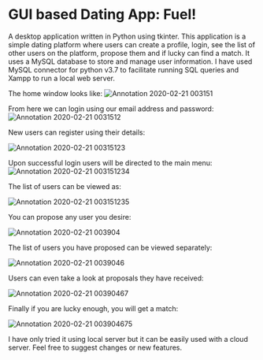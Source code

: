 # GUI based Dating App: Fuel!

A desktop application written in Python using tkinter. This application is a simple dating platform where users can create a profile, login, see the list of other users on the platform, propose them and if lucky can find a match. It uses a MySQL database to store and manage user information. I have used MySQL connector for python v3.7 to facilitate running SQL queries and Xampp to run a local web server.

The home window looks like:
![Annotation 2020-02-21 003151](https://user-images.githubusercontent.com/49993917/74970869-28128380-5445-11ea-929e-37266402344f.jpg)

From here we can login using our email address and password:
![Annotation 2020-02-21 0031512](https://user-images.githubusercontent.com/49993917/74970878-2e086480-5445-11ea-93ee-b2b73e2e524d.jpg)

New users can register using their details:

![Annotation 2020-02-21 00315123](https://user-images.githubusercontent.com/49993917/74970888-319beb80-5445-11ea-8bcf-6d8b52bb6db2.jpg)

Upon successful login users will be directed to the main menu:
![Annotation 2020-02-21 003151234](https://user-images.githubusercontent.com/49993917/74970898-35c80900-5445-11ea-95ea-26e512cafed9.jpg)

The list of users can be viewed as:

![Annotation 2020-02-21 003151235](https://user-images.githubusercontent.com/49993917/74970908-3a8cbd00-5445-11ea-9906-8dadf168c0ec.jpg)

You can propose any user you desire:

![Annotation 2020-02-21 003904](https://user-images.githubusercontent.com/49993917/74970933-44162500-5445-11ea-8f30-462e12283fc9.jpg)

The list of users you have proposed can be viewed separately:

![Annotation 2020-02-21 0039046](https://user-images.githubusercontent.com/49993917/74970940-47a9ac00-5445-11ea-823b-88824e51fe0c.jpg)

Users can even take a look at proposals they have received:

![Annotation 2020-02-21 00390467](https://user-images.githubusercontent.com/49993917/74970967-51331400-5445-11ea-9bac-ee99ba009559.jpg)

Finally if you are lucky enough, you will get a match:

![Annotation 2020-02-21 003904675](https://user-images.githubusercontent.com/49993917/74970982-56905e80-5445-11ea-95cf-0df40d8d4dc4.jpg)

I have only tried it using local server but it can be easily used with a cloud server. 
Feel free to suggest changes or new features.
